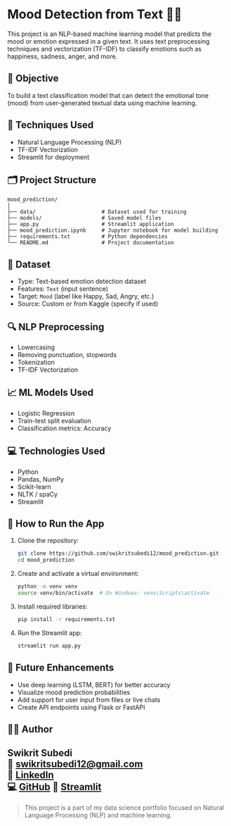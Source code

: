
# Mood Detection from Text 🧠💬

This project is an NLP-based machine learning model that predicts the mood or emotion expressed in a given text. It uses text preprocessing techniques and vectorization (TF-IDF) to classify emotions such as happiness, sadness, anger, and more.

## 🎯 Objective

To build a text classification model that can detect the emotional tone (mood) from user-generated textual data using machine learning.

## 🧠 Techniques Used

- Natural Language Processing (NLP)
- TF-IDF Vectorization
- Streamlit for deployment

## 🗂️ Project Structure

```
mood_prediction/
│
├── data/                     # Dataset used for training
├── models/                   # Saved model files
├── app.py                    # Streamlit application
├── mood_prediction.ipynb     # Jupyter notebook for model building
├── requirements.txt          # Python dependencies
└── README.md                 # Project documentation
```

## 📝 Dataset

- Type: Text-based emotion detection dataset
- Features: `Text` (input sentence)
- Target: `Mood` (label like Happy, Sad, Angry, etc.)
- Source: Custom or from Kaggle (specify if used)

## 🔍 NLP Preprocessing

- Lowercasing
- Removing punctuation, stopwords
- Tokenization
- TF-IDF Vectorization

## 📈 ML Models Used

- Logistic Regression
- Train-test split evaluation
- Classification metrics: Accuracy

## 💻 Technologies Used

- Python
- Pandas, NumPy
- Scikit-learn
- NLTK / spaCy
- Streamlit

## 🚀 How to Run the App

1. Clone the repository:
   ```bash
   git clone https://github.com/swikritsubedi12/mood_prediction.git
   cd mood_prediction
   ```

2. Create and activate a virtual environment:
   ```bash
   python -m venv venv
   source venv/bin/activate  # On Windows: venv\Scripts\activate
   ```

3. Install required libraries:
   ```bash
   pip install -r requirements.txt
   ```

4. Run the Streamlit app:
   ```bash
   streamlit run app.py
   ```

## 📌 Future Enhancements

- Use deep learning (LSTM, BERT) for better accuracy
- Visualize mood prediction probabilities
- Add support for user input from files or live chats
- Create API endpoints using Flask or FastAPI

## 🙋‍♂️ Author

**Swikrit Subedi**  
📧 swikritsubedi12@gmail.com  
🔗 [LinkedIn](https://linkedin.com/in/swikrit-subedi-4913a8340)  
💻 [GitHub](https://github.com/swikritsubedi12?tab=repositories)
🔗 [Streamlit](https://moodprediction-atdcwwdzmzi9mqgcaf5t2h.streamlit.app/)  
---

> This project is a part of my data science portfolio focused on Natural Language Processing (NLP) and machine learning.
